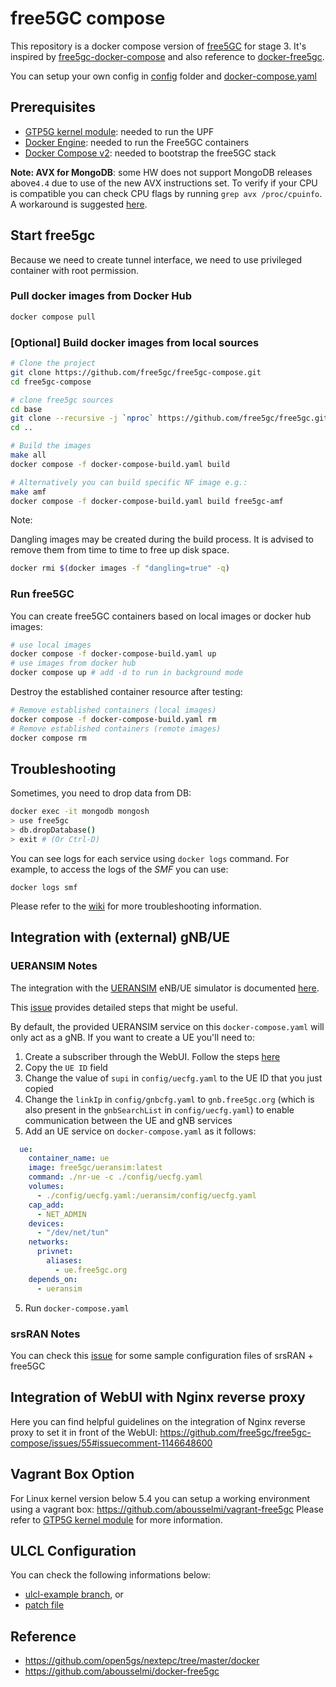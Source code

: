 # free5GC compose

This repository is a docker compose version of [free5GC](https://github.com/free5gc/free5gc) for stage 3. It's inspired by [free5gc-docker-compose](https://github.com/calee0219/free5gc-docker-compose) and also reference to [docker-free5gc](https://github.com/abousselmi/docker-free5gc).

You can setup your own config in [config](./config) folder and [docker-compose.yaml](docker-compose.yaml)

## Prerequisites

- [GTP5G kernel module](https://github.com/free5gc/gtp5g): needed to run the UPF
- [Docker Engine](https://docs.docker.com/engine/install): needed to run the Free5GC containers
- [Docker Compose v2](https://docs.docker.com/compose/install): needed to bootstrap the free5GC stack

**Note: AVX for MongoDB**: some HW does not support MongoDB releases above`4.4` due to use of the new AVX instructions set. To verify if your CPU is compatible you can check CPU flags by running `grep avx /proc/cpuinfo`. A workaround is suggested [here](https://github.com/free5gc/free5gc-compose/issues/30#issuecomment-897627049).

## Start free5gc

Because we need to create tunnel interface, we need to use privileged container with root permission.

### Pull docker images from Docker Hub

```bash
docker compose pull
```

### [Optional] Build docker images from local sources

```bash
# Clone the project
git clone https://github.com/free5gc/free5gc-compose.git
cd free5gc-compose

# clone free5gc sources
cd base
git clone --recursive -j `nproc` https://github.com/free5gc/free5gc.git
cd ..

# Build the images
make all
docker compose -f docker-compose-build.yaml build

# Alternatively you can build specific NF image e.g.:
make amf
docker compose -f docker-compose-build.yaml build free5gc-amf
```

Note:

Dangling images may be created during the build process. It is advised to remove them from time to time to free up disk space.

```bash
docker rmi $(docker images -f "dangling=true" -q)
```

### Run free5GC

You can create free5GC containers based on local images or docker hub images:

```bash
# use local images
docker compose -f docker-compose-build.yaml up
# use images from docker hub
docker compose up # add -d to run in background mode
```

Destroy the established container resource after testing:

```bash
# Remove established containers (local images)
docker compose -f docker-compose-build.yaml rm
# Remove established containers (remote images)
docker compose rm
```

## Troubleshooting

Sometimes, you need to drop data from DB:

```bash
docker exec -it mongodb mongosh
> use free5gc
> db.dropDatabase()
> exit # (Or Ctrl-D)
```

You can see logs for each service using `docker logs` command. For example, to access the logs of the *SMF* you can use:

```console
docker logs smf
```

Please refer to the [wiki](https://github.com/free5gc/free5gc/wiki) for more troubleshooting information.

## Integration with (external) gNB/UE

### UERANSIM Notes

The integration with the [UERANSIM](https://github.com/aligungr/UERANSIM) eNB/UE simulator is documented [here](https://free5gc.org/guide/5-install-ueransim/).

This [issue](https://github.com/free5gc/free5gc-compose/issues/28) provides detailed steps that might be useful.

By default, the provided UERANSIM service on this `docker-compose.yaml` will only act as a gNB. If you want to create a UE you'll need to:

1. Create a subscriber through the WebUI. Follow the steps [here](https://free5gc.org/guide/Webconsole/Create-Subscriber-via-webconsole/#4-open-webconsole)
1. Copy the `UE ID` field
1. Change the value of `supi` in `config/uecfg.yaml` to the UE ID that you just copied
1. Change the `linkIp` in `config/gnbcfg.yaml` to `gnb.free5gc.org` (which is also present in the `gnbSearchList` in `config/uecfg.yaml`) to enable communication between the UE and gNB services
1. Add an UE service on `docker-compose.yaml` as it follows:

~~~yaml
  ue:
    container_name: ue
    image: free5gc/ueransim:latest
    command: ./nr-ue -c ./config/uecfg.yaml
    volumes:
      - ./config/uecfg.yaml:/ueransim/config/uecfg.yaml
    cap_add:
      - NET_ADMIN
    devices:
      - "/dev/net/tun"
    networks:
      privnet:
        aliases:
          - ue.free5gc.org
    depends_on:
      - ueransim
~~~

5. Run `docker-compose.yaml`

### srsRAN Notes

You can check this [issue](https://github.com/free5gc/free5gc-compose/issues/94) for some sample configuration files of srsRAN + free5GC

## Integration of WebUI with Nginx reverse proxy

Here you can find helpful guidelines on the integration of Nginx reverse proxy to set it in front of the WebUI: https://github.com/free5gc/free5gc-compose/issues/55#issuecomment-1146648600

## Vagrant Box Option

For Linux kernel version below 5.4 you can setup a working environment using a vagrant box: https://github.com/abousselmi/vagrant-free5gc
Please refer to [GTP5G kernel module](https://github.com/free5gc/gtp5g) for more information.

## ULCL Configuration 
You can check the following informations below:
- [ulcl-example branch](https://github.com/free5gc/free5gc-compose/tree/ulcl-example), or
- [patch file](https://github.com/ianchen0119/free5gc-compose-ulcl)

## Reference
- https://github.com/open5gs/nextepc/tree/master/docker
- https://github.com/abousselmi/docker-free5gc
